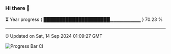 ### Hi there 👋

⏳ Year progress { █████████████████████▁▁▁▁▁▁▁▁▁ } 70.23 %

---

⏰ Updated on Sat, 14 Sep 2024 01:09:27 GMT

![Progress Bar CI](https://github.com/JuvenileQ/Progress-Bar-CI/workflows/main/badge.svg)
